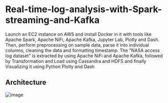 # Real-time-log-analysis-with-Spark-streaming-and-Kafka
Launch an EC2 instance on AWS and install Docker in it with tools like Apache Spark, Apache NiFi, Apache Kafka, Jupyter Lab, Plotly and Dash. Then, perform preprocessing on sample data, parse it into individual columns, cleaning the data and formatting timestamp. The "NASA access log dataset" is extracted by using Apache NiFi and Apache Kafka, followed by Transformation and Load using Cassandra and HDFS and finally Visualizing it using Python Plotly and Dash

## Architecture
![image](https://user-images.githubusercontent.com/103509243/202871088-6208354b-3430-4d6c-b811-fda05f9cb5fb.png)

